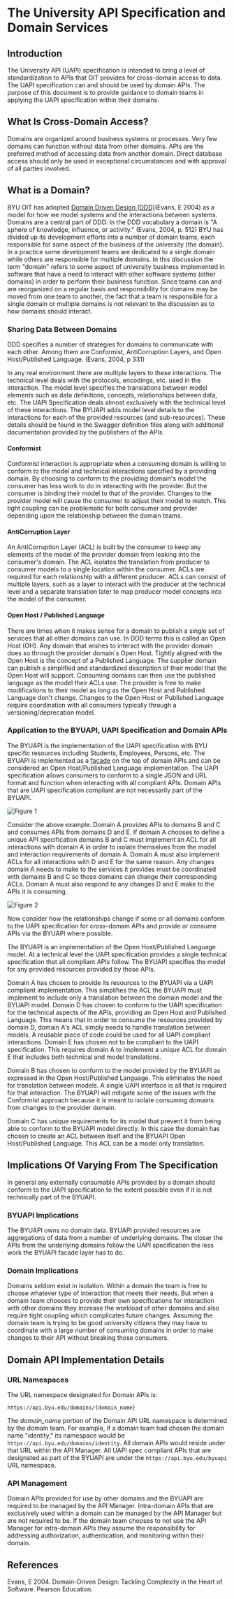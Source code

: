 # The University API Specification and Domain Services

## Introduction
The University API (UAPI) specification is intended to bring a level of standardization to APIs that OIT provides for cross-domain access to data. The UAPI specification can and should be used by domain APIs. The purpose of this document is to provide guidance to domain teams in applying the UAPI specification within their domains.

## What Is Cross-Domain Access?

Domains are organized around business systems or processes. Very few domains can function without data from other domains. APIs are the preferred method of accessing data from another domain. Direct database access should only be used in exceptional circumstances and with approval of all parties involved.  

## What is a Domain?

BYU OIT has adopted [Domain Driven Design (DDD)](https://en.wikipedia.org/wiki/Domain-driven_design)(Evans, E 2004) as a model for how we model systems and the interactions between systems. Domains are a central part of DDD. In the DDD vocabulary a domain is "A sphere of knowledge, influence, or activity." (Evans, 2004, p. 512) BYU has divided up its development efforts into a number of domain teams, each responsible for some aspect of the business of the university (the domain). In a practice some development teams are dedicated to a single domain while others are responsible for multiple domains. In this discussion the term "domain" refers to some aspect of university business implemented in software that have a need to interact with other software systems (other domains) in order to perform their business function. Since teams can and are reorganized on a regular basis and responsibility for domains may be moved from one team to another, the fact that a team is responsible for a single domain or multiple domains is not relevant to the discussion as to how domains should interact.  

### Sharing Data Between Domains

DDD specifies a number of strategies for domains to communicate with each other. Among them are Conformist, AntiCorruption Layers, and Open Host/Published Language. (Evans, 2004, p 331)

In any real environment there are multiple layers to these interactions. The technical level deals with the protocols, encodings, etc. used in the interaction. The model level specifies the translations between model elements such as data definitions, concepts, relationships between data, etc. The UAPI Specification deals almost exclusively with the technical level of these interactions. The BYUAPI adds model level details to the interactions for each of the provided resources (and sub-resources). These details should be found in the Swagger definition files along with additional documentation provided by the publishers of the APIs. 

#### Conformist

Conformist interaction is appropriate when a consuming domain is willing to conform to the model and technical interactions specified by a providing domain. By choosing to conform to the providing domain's model the consumer has less work to do in interacting with the provider. But the consumer is binding their model to that of the provider. Changes to the provider model will cause the consumer to adjust their model to match. 
This tight coupling can be problematic for both consumer and provider depending upon the relationship between the domain teams. 

#### AntiCorruption Layer

An AntiCorruption Layer (ACL) is built by the consumer to keep any elements of the model of the provider domain from leaking into the consumer's domain. The ACL isolates the translation from producer to consumer models to a single location within the consumer. ACLs are required for each relationship with a different producer. ACLs can consist of multiple layers, such as a layer to interact with the producer at the technical level and a separate translation later to map producer model concepts into the model of the consumer. 

#### Open Host / Published Language

There are times when it makes sense for a domain to publish a single set of services that all other domains can use. In DDD terms this is called an Open Host (OH). Any domain that wishes to interact with the provider domain does so through the provider domain's Open Host. Tightly aligned with the Open Host is the concept of a Published Language. The supplier domain can publish a simplified and standardized description of their model that the Open Host will support. Consuming domains can then use the published language as the model their ACLs use. The provider is free to make modifications to their model as long as the Open Host and Published Language don't change. Changes to the Open Host or Published Language require coordination with all consumers typically through a versioning/deprecation model. 

### Application to the BYUAPI, UAPI Specification and Domain APIs

The BYUAPI is the implementation of the UAPI specification with BYU specific resources including Students, Employees, Persons, etc. The BYUAPI is implemented as a [facade](https://en.wikipedia.org/wiki/Facade_pattern) on the top of domain APIs and can be considered an Open Host/Published Language implementation. The UAPI specification allows consumers to conform to a single JSON and URL format and function when interacting with all compliant APIs. Domain APIs that are UAPI specification compliant are not necessarily part of the BYUAPI.

![Figure 1](./images/direct-domain-access.jpeg "Figure 1")

Consider the above example. Domain A provides APIs to domains B and C and consumes APIs from domains D and E. If domain A chooses to define a unique API specification domains B and C must implement an ACL for all interactions with domain A in order to isolate themselves from the model and interaction requirements of domain A. Domain A must also implement ACLs for all interactions with D and E for the same reason. Any changes domain A needs to make to the services it provides must be coordinated with domains B and C so those domains can change their corresponding ACLs. Domain A must also respond to any changes D and E make to the APIs it is consuming.    

![Figure 2](./images/UAPI-access.jpeg "Figure 2")

Now consider how the relationships change if some or all domains conform to the UAPI specification for cross-domain APIs and provide or consume APIs via the BYUAPI where possible. 

The BYUAPI is an implementation of the Open Host/Published Language model. At a technical level the UAPI specification provides a single technical specification that all compliant APIs follow. The BYUAPI specifies the model for any provided resources provided by those APIs. 

Domain A has chosen to provide its resources to the BYUAPI via a UAPI compliant implementation. This simplifies the ACL the BYUAPI must implement to include only a translation between the domain model and the BYUAPI model. Domain D has chosen to conform to the UAPI specification for the technical aspects of the APIs, providing an Open Host and Published Language. This means that in order to consume the resources provided by domain D, domain A's ACL simply needs to handle translation between models. A reusable piece of code could be used for all UAPI compliant interactions. Domain E has chosen not to be compliant to the UAPI specification. This requires domain A to implement a unique ACL for domain E that includes both technical and model translations. 

Domain B has chosen to conform to the model provided by the BYUAPI as expressed in the Open Host/Published Language. This eliminates the need for translation between models. A single UAPI interface is all that is required for that interaction. The BYUAPI will mitigate some of the issues with the Conformist approach because it is meant to isolate consuming domains from changes to the provider domain. 

Domain C has unique requirements for its model that prevent it from being able to conform to the BYUAPI model directly. In this case the domain has chosen to create an ACL between itself and the BYUAPI Open Host/Published Language. This ACL can be a model only translation. 

## Implications Of Varying From The Specification

In general any externally consumable APIs provided by a domain should conform to the UAPI specification to the extent possible even if it is not technically part of the BYUAPI. 

### BYUAPI Implications

The BYUAPI owns no domain data. BYUAPI provided resources are aggregations of data from a number of underlying domains. The closer the APIs from the underlying domains follow the UAPI specification the less work the BYUAPI facade layer has to do.

### Domain Implications

Domains seldom exist in isolation. Within a domain the team is free to choose whatever type of interaction that meets their needs. But when a domain team chooses to provide their own specifications for interaction with other domains they increase the workload of other domains and also require tight coupling which complicates future changes. Assuming the domain team is trying to be good university citizens they may have to coordinate with a large number of consuming domains in order to make changes to their API without breaking those consumers.

## Domain API Implementation Details

### URL Namespaces
The URL namespace designated for Domain APIs is:

```
https://api.byu.edu/domains/{domain_name}
```

The *domain\_name* portion of the Domain API URL namespace is determined by the domain team. For example, if a domain team had chosen the domain name "identity," its namespace would be `https://api.byu.edu/domains/identity`. All domain APIs would reside under that URL within the API Manager. All UAPI spec compliant APIs that are designated as part of the BYUAPI are under the `https://api.byu.edu/byuapi` URL namespace. 

### API Management

Domain APIs provided for use by other domains and the BYUAPI are required to be managed by the API Manager. Intra-domain APIs that are exclusively used within a domain can be managed by the API Manager but are not required to be. If the domain team chooses to not use the API Manager for intra-domain APIs they assume the responsibility for addressing authorization, authentication, and monitoring within their domain.

## References

Evans, E 2004. Domain-Driven Design: Tackling Complexity in the Heart of Software. Pearson Education.
